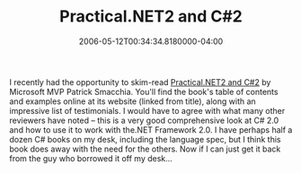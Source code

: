 ﻿---
title: Practical.NET2 and C#2
slug: practical-net2-and-csharp2
date: "2006-05-12T00:34:34.8180000-04:00"
description: I recently had the opportunity to skim-read [Practical.NET2 and
featuredImage: img/17729-featured.png
---

I recently had the opportunity to skim-read [Practical.NET2 and C#2](http://www.practicaldot.net/en2/main.htm) by Microsoft MVP Patrick Smacchia. You'll find the book's table of contents and examples online at its website (linked from title), along with an impressive list of testimonials. I would have to agree with what many other reviewers have noted – this is a very good comprehensive look at C# 2.0 and how to use it to work with the.NET Framework 2.0. I have perhaps half a dozen C# books on my desk, including the language spec, but I think this book does away with the need for the others. Now if I can just get it back from the guy who borrowed it off my desk…

